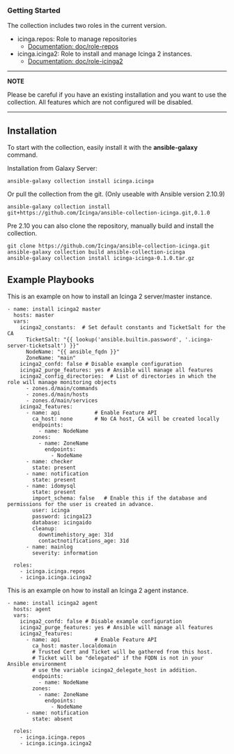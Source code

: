 ### Getting Started

The collection includes two roles in the current version.

* icinga.repos: Role to manage repositories
  * [Documentation: doc/role-repos](doc/role-repos/role-repos.md)
* icinga.icinga2: Role to install and manage Icinga 2 instances.
  * [Documentation: doc/role-icinga2](doc/role-icinga2/role-icinga2.md)


---
**NOTE**

Please be careful if you have an existing installation and you want to use the
collection. All features which are not configured will be disabled.

---

## Installation

To start with the collection, easily install it with the **ansible-galaxy** command.

Installation from Galaxy Server:

```
ansible-galaxy collection install icinga.icinga
```

Or pull the collection from the git. (Only useable with Ansible version 2.10.9)
```
ansible-galaxy collection install git+https://github.com/Icinga/ansible-collection-icinga.git,0.1.0
```

Pre 2.10 you can also clone the repository, manually build and install the collection.

```
git clone https://github.com/Icinga/ansible-collection-icinga.git
ansible-galaxy collection build ansible-collection-icinga
ansible-galaxy collection install icinga-icinga-0.1.0.tar.gz
```

## Example Playbooks

This is an example on how to install an Icinga 2 server/master instance.

```
- name: install icinga2 master
  hosts: master
  vars:
    icinga2_constants:  # Set default constants and TicketSalt for the CA
      TicketSalt: "{{ lookup('ansible.builtin.password', '.icinga-server-ticketsalt') }}"
      NodeName: "{{ ansible_fqdn }}"
      ZoneName: "main"
    icinga2_confd: false # Disable example configuration
    icinga2_purge_features: yes # Ansible will manage all features
    icinga2_config_directories:  # List of directories in which the role will manage monitoring objects
      - zones.d/main/commands
      - zones.d/main/hosts
      - zones.d/main/services
    icinga2_features:
      - name: api           # Enable Feature API
        ca_host: none       # No CA host, CA will be created locally
        endpoints:
          - name: NodeName
        zones:
          - name: ZoneName
            endpoints:
              - NodeName
      - name: checker
        state: present
      - name: notification
        state: present
      - name: idomysql
        state: present
        import_schema: false   # Enable this if the database and permissions for the user is created in advance.
        user: icinga
        password: icinga123
        database: icingaido
        cleanup:
          downtimehistory_age: 31d
          contactnotifications_age: 31d
      - name: mainlog
        severity: information

  roles:
    - icinga.icinga.repos
    - icinga.icinga.icinga2
```

This is an example on how to install an Icinga 2 agent instance.

```
- name: install icinga2 agent
  hosts: agent
  vars:
    icinga2_confd: false # Disable example configuration
    icinga2_purge_features: yes # Ansible will manage all features
    icinga2_features:
      - name: api           # Enable Feature API
        ca_host: master.localdomain      
        # Trusted Cert and Ticket will be gathered from this host.
        # Ticket will be "delegated" if the FQDN is not in your Ansible environment
        # use the variable icinga2_delegate_host in addition.
        endpoints:
          - name: NodeName
        zones:
          - name: ZoneName
            endpoints:
              - NodeName
      - name: notification
        state: absent

  roles:
    - icinga.icinga.repos
    - icinga.icinga.icinga2
```
